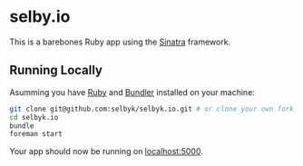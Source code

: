 # selby.io

This is a barebones Ruby app using the [Sinatra](http://www.sinatrarb.com) framework.

## Running Locally

Asumming you have [Ruby](https://www.ruby-lang.org) and [Bundler](http://bundler.io) installed on your machine:

```sh
git clone git@github.com:selbyk/selbyk.io.git # or clone your own fork
cd selbyk.io
bundle
foreman start
```

Your app should now be running on [localhost:5000](http://localhost:5000/).
